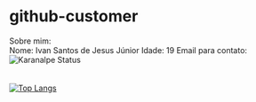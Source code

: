 # github-customer
Sobre mim:
<br>
Nome: Ivan Santos de Jesus Júnior
Idade: 19
Email para contato: 
![Karanalpe Status](https://github-readme-stats.vercel.app/api?username=IvansJr&show_icons=true&theme=radical)
<br>
<br>
<br>
[![Top Langs](https://github-readme-stats.vercel.app/api/top-langs/?username=IvansJr&show_icons=true&theme=radical)](https://github.com/anuraghazra/github-readme-stats)